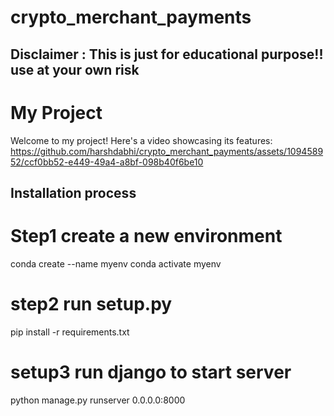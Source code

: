 # crypto_merchant_payments

## Disclaimer : This is just for educational purpose!! use at your own risk


# My Project
Welcome to my project! Here's a video showcasing its features:
https://github.com/harshdabhi/crypto_merchant_payments/assets/109458952/ccf0bb52-e449-49a4-a8bf-098b40f6be10

## Installation process

# Step1 create a new environment
conda create --name myenv
conda activate myenv

# step2 run setup.py

pip install -r requirements.txt



# setup3 run django to start server
python manage.py runserver 0.0.0.0:8000





